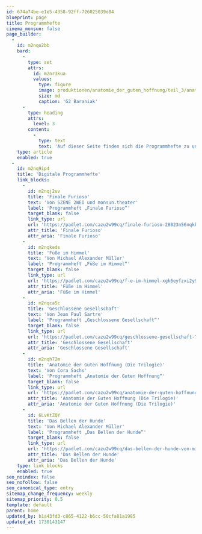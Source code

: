 ```yaml
---
id: 674a74be-e1e5-4358-92ff-726025039d84
blueprint: page
title: Programmhefte
cinema_monsun: false
page_builder:
  -
    id: m2nqo2bb
    bard:
      -
        type: set
        attrs:
          id: m2nr3kua
          values:
            type: figure
            image: produktionen/anatomie_der_guten_hoffnung/teil_3/anatomie_der_guten_hoffnung_teil3_94_c_g2_baraniak.jpg
            size: md
            caption: 'G2 Baraniak'
      -
        type: heading
        attrs:
          level: 3
        content:
          -
            type: text
            text: 'Auf dieser Seite finden sich die Programmhefte zu unseren Eigenproduktionen. Seit der Spielzeit 2023|24 wollen wir hier immer weiter weg vom bedruckten Papier kommen.'
    type: article
    enabled: true
  -
    id: m2nq9ip4
    title: 'Digitale Programmhefte'
    link_blocks:
      -
        id: m2nqj2uv
        title: 'Finale Furioso'
        text: 'Von SZENE 2WEI und monsun.theater'
        label: 'Programmheft „Finale Furioso“'
        target_blank: false
        link_type: url
        url: 'https://padlet.com/cazu2w99cq/finale-furioso-28023n56nqkbqokf'
        attr_title: 'Finale Furioso'
        attr_aria: 'Finale Furioso'
      -
        id: m2nqkeds
        title: 'Füße im Himmel'
        text: 'Von Michael Alexander Müller'
        label: 'Programmheft „Füße im Himmel“'
        target_blank: false
        link_type: url
        url: 'https://padlet.com/cazu2w99cq/f-e-im-himmel-xgk6eyfzxi2y9ro2'
        attr_title: 'Füße im Himmel'
        attr_aria: 'Füße im Himmel'
      -
        id: m2nqca5c
        title: 'Geschlossene Gesellschaft'
        text: 'Von Jean Paul Sartre'
        label: 'Programmheft „Geschlossene Gesellschaft“'
        target_blank: false
        link_type: url
        url: 'https://padlet.com/cazu2w99cq/geschlossene-gesellschaft-7sfo5s6kbo1gr44b'
        attr_title: 'Geschlossene Gesellschaft'
        attr_aria: 'Geschlossene Gesellschaft'
      -
        id: m2nqh72m
        title: 'Anatomie der Guten Hoffnung (Die Trilogie)'
        text: 'Von Cora Sachs'
        label: 'Programmheft „Anatomie der Guten Hoffnung“'
        target_blank: false
        link_type: url
        url: 'https://padlet.com/cazu2w99cq/anatomie-der-guten-hoffnung-eine-trilogie-qmqiuos144lkdj7t'
        attr_title: 'Anatomie der Guten Hoffnung (Die Trilogie)'
        attr_aria: 'Anatomie der Guten Hoffnung (Die Trilogie)'
      -
        id: 6LvKtZQY
        title: 'Das Bellen der Hunde'
        text: 'Von Michael Alexander Müller'
        label: 'Programmheft „Das Bellen der Hunde“'
        target_blank: false
        link_type: url
        url: 'https://padlet.com/cazu2w99cq/das-bellen-der-hunde-von-michael-alexander-m-ller-9fed122v799nm8dd'
        attr_title: 'Das Bellen der Hunde'
        attr_aria: 'Das Bellen der Hunde'
    type: link_blocks
    enabled: true
seo_noindex: false
seo_nofollow: false
seo_canonical_type: entry
sitemap_change_frequency: weekly
sitemap_priority: 0.5
template: default
parent: home
updated_by: b1a43fd3-c865-4122-b6cc-50cfa81a1985
updated_at: 1730143147
---
```

